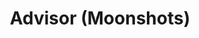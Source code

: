 ---
firstname: "Sharvani"
lastname: "Jha"
title: "Advisor (Moonshots)"
group: "board"
img: sharvani.png
graduating_year: 2021

positions:
  - year: 2019-2020
    title: NHHS Lead
---